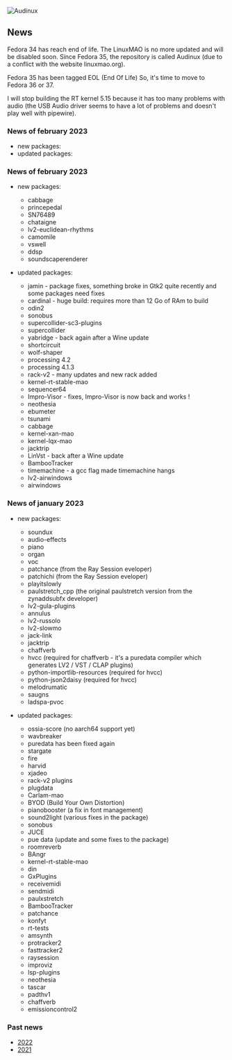 ![Audinux](../images/AudinuxBanner.png)

## News

Fedora 34 has reach end of life. The LinuxMAO is no more updated and will be disabled soon.
Since Fedora 35, the repository is called Audinux (due to a conflict with the website linuxmao.org).

Fedora 35 has been tagged EOL (End Of Life)
So, it's time to move to Fedora 36 or 37.

I will stop building the RT kernel 5.15 because it has too many problems with audio (the USB Audio driver seems to have a lot of problems and doesn't play well with pipewire).

### News of february 2023

* new packages:
* updated packages:

### News of february 2023

* new packages:
  * cabbage
  * princepedal
  * SN76489
  * chataigne
  * lv2-euclidean-rhythms
  * camomile
  * vswell
  * ddsp
  * soundscaperenderer

* updated packages:
  * jamin - package fixes, something broke in Gtk2 quite recently and some packages need fixes
  * cardinal - huge build: requires more than 12 Go of RAm to build
  * odin2
  * sonobus
  * supercollider-sc3-plugins
  * supercollider
  * yabridge - back again after a Wine update
  * shortcircuit
  * wolf-shaper
  * processing 4.2
  * processing 4.1.3
  * rack-v2 - many updates and new rack added
  * kernel-rt-stable-mao
  * sequencer64
  * Impro-Visor - fixes, Impro-Visor is now back and works !
  * neothesia
  * ebumeter
  * tsunami
  * cabbage
  * kernel-xan-mao
  * kernel-lqx-mao
  * jacktrip
  * LinVst - back after a Wine update
  * BambooTracker
  * timemachine - a gcc flag made timemachine hangs
  * lv2-airwindows
  * airwindows

### News of january 2023

* new packages:
  * soundux
  * audio-effects
  * piano
  * organ
  * voc
  * patchance (from the Ray Session eveloper)
  * patchichi (from the Ray Session eveloper)
  * playitslowly
  * paulstretch_cpp (the original paulstretch version from the zynaddsubfx developer)
  * lv2-gula-plugins
  * annulus
  * lv2-russolo
  * lv2-slowmo
  * jack-link
  * jacktrip
  * chaffverb
  * hvcc (required for chaffverb - it's a puredata compiler which generates LV2 / VST / CLAP plugins)
  * python-importlib-resources (required for hvcc)
  * python-json2daisy (required for hvcc)
  * melodrumatic
  * saugns
  * ladspa-pvoc
  
* updated packages:
  * ossia-score	(no aarch64 support yet)
  * wavbreaker
  * puredata has been fixed again
  * stargate
  * fire
  * harvid
  * xjadeo
  * rack-v2 plugins
  * plugdata
  * Carlam-mao
  * BYOD (Build Your Own Distortion)
  * pianobooster (a fix in font management)
  * sound2light (various fixes in the package)
  * sonobus
  * JUCE
  * pue data (update and some fixes to the package)
  * roomreverb
  * BAngr
  * kernel-rt-stable-mao
  * din
  * GxPlugins
  * receivemidi
  * sendmidi
  * paulxstretch
  * BambooTracker
  * patchance
  * konfyt
  * rt-tests
  * amsynth
  * protracker2
  * fasttracker2
  * raysession
  * improviz
  * lsp-plugins
  * neothesia
  * tascar
  * padthv1
  * chaffverb
  * emissioncontrol2


### Past news

* [2022](news-2022.md)
* [2021](news-2021.md)
